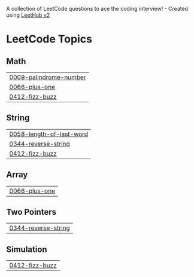 A collection of LeetCode questions to ace the coding interview! - Created using [LeetHub v2](https://github.com/arunbhardwaj/LeetHub-2.0)
<!---LeetCode Topics Start-->
# LeetCode Topics
## Math
|  |
| ------- |
| [0009-palindrome-number](https://github.com/demasarvin/leetcode/tree/master/0009-palindrome-number) |
| [0066-plus-one](https://github.com/demasarvin/leetcode/tree/master/0066-plus-one) |
| [0412-fizz-buzz](https://github.com/demasarvin/leetcode/tree/master/0412-fizz-buzz) |
## String
|  |
| ------- |
| [0058-length-of-last-word](https://github.com/demasarvin/leetcode/tree/master/0058-length-of-last-word) |
| [0344-reverse-string](https://github.com/demasarvin/leetcode/tree/master/0344-reverse-string) |
| [0412-fizz-buzz](https://github.com/demasarvin/leetcode/tree/master/0412-fizz-buzz) |
## Array
|  |
| ------- |
| [0066-plus-one](https://github.com/demasarvin/leetcode/tree/master/0066-plus-one) |
## Two Pointers
|  |
| ------- |
| [0344-reverse-string](https://github.com/demasarvin/leetcode/tree/master/0344-reverse-string) |
## Simulation
|  |
| ------- |
| [0412-fizz-buzz](https://github.com/demasarvin/leetcode/tree/master/0412-fizz-buzz) |
<!---LeetCode Topics End-->